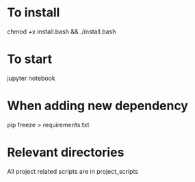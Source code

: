 # To install
chmod +x install.bash && ./install.bash
# To start
jupyter notebook
# When adding new dependency
pip freeze > requirements.txt
# Relevant directories
All project related scripts are in project_scripts
